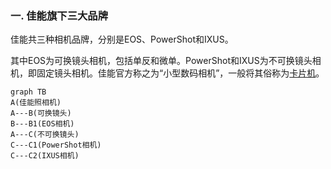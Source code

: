 ### 一. 佳能旗下三大品牌

佳能共三种相机品牌，分别是EOS、PowerShot和IXUS。

其中EOS为可换镜头相机，包括单反和微单。PowerShot和IXUS为不可换镜头相机，即固定镜头相机。佳能官方称之为“小型数码相机”，一般将其俗称为[卡片机](./相机总论（概论）.md#6.%20卡片相机)。<!--%20代表空格 -->

```mermaid
graph TB
A(佳能照相机)
A---B(可换镜头)
B---B1(EOS相机)
A---C(不可换镜头)
C---C1(PowerShot相机)
C---C2(IXUS相机)
```